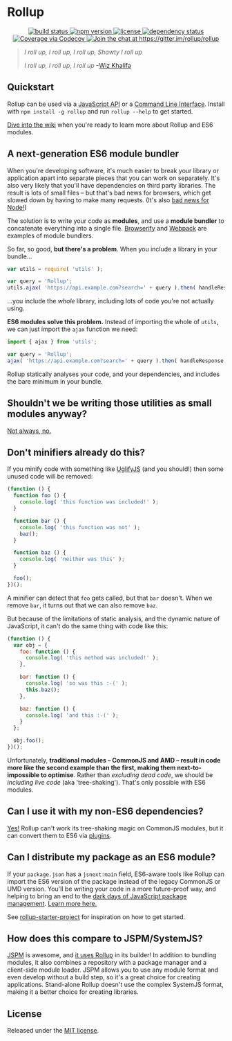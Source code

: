 # Rollup

<p align="center">
  <a href="https://travis-ci.org/rollup/rollup">
    <img src="https://api.travis-ci.org/rollup/rollup.svg?branch=master"
         alt="build status">
  </a>
  <a href="https://www.npmjs.com/package/rollup">
    <img src="https://img.shields.io/npm/v/rollup.svg"
         alt="npm version">
  </a>
  <a href="https://github.com/rollup/rollup/blob/master/LICENSE.md">
    <img src="https://img.shields.io/npm/l/rollup.svg"
         alt="license">
  </a>
  <a href="https://david-dm.org/rollup/rollup">
    <img src="https://david-dm.org/rollup/rollup.svg"
         alt="dependency status">
  </a>
  <a href="https://codecov.io/github/rollup/rollup?branch=master">
    <img src="https://codecov.io/github/rollup/rollup/coverage.svg?branch=master" alt="Coverage via Codecov" />
  </a>
  <a href='https://gitter.im/rollup/rollup?utm_source=badge&utm_medium=badge&utm_campaign=pr-badge&utm_content=badge'>
    <img src='https://badges.gitter.im/rollup/rollup.svg'
         alt='Join the chat at https://gitter.im/rollup/rollup'>
  </a>
</p>

> *I roll up, I roll up, I roll up, Shawty I roll up*
>
> *I roll up, I roll up, I roll up*
> &ndash;[Wiz Khalifa](https://www.youtube.com/watch?v=UhQz-0QVmQ0)


## Quickstart

Rollup can be used via a [JavaScript API](https://github.com/rollup/rollup/wiki/JavaScript-API) or a [Command Line Interface](https://github.com/rollup/rollup/wiki/Command-Line-Interface). Install with `npm install -g rollup` and run `rollup --help` to get started.

[Dive into the wiki](https://github.com/rollup/rollup/wiki) when you're ready to learn more about Rollup and ES6 modules.


## A next-generation ES6 module bundler

When you're developing software, it's much easier to break your library or application apart into separate pieces that you can work on separately. It's also very likely that you'll have dependencies on third party libraries. The result is lots of small files – but that's bad news for browsers, which get slowed down by having to make many requests. (It's also [bad news for Node!](https://kev.inburke.com/kevin/node-require-is-dog-slow/))

The solution is to write your code as **modules**, and use a **module bundler** to concatenate everything into a single file. [Browserify](http://browserify.org/) and [Webpack](http://webpack.github.io/) are examples of module bundlers.

So far, so good, **but there's a problem**. When you include a library in your bundle...

```js
var utils = require( 'utils' );

var query = 'Rollup';
utils.ajax( 'https://api.example.com?search=' + query ).then( handleResponse );
```

...you include the *whole* library, including lots of code you're not actually using.

**ES6 modules solve this problem.** Instead of importing the whole of `utils`, we can just import the `ajax` function we need:

```js
import { ajax } from 'utils';

var query = 'Rollup';
ajax( 'https://api.example.com?search=' + query ).then( handleResponse );
```

Rollup statically analyses your code, and your dependencies, and includes the bare minimum in your bundle.


## Shouldn't we be writing those utilities as small modules anyway?

[Not always, no.](https://medium.com/@Rich_Harris/small-modules-it-s-not-quite-that-simple-3ca532d65de4)


## Don't minifiers already do this?

If you minify code with something like [UglifyJS](https://github.com/mishoo/UglifyJS2) (and you should!) then some unused code will be removed:

```js
(function () {
  function foo () {
    console.log( 'this function was included!' );
  }

  function bar () {
    console.log( 'this function was not' );
    baz();
  }

  function baz () {
    console.log( 'neither was this' );
  }

  foo();
})();
```

A minifier can detect that `foo` gets called, but that `bar` doesn't. When we remove `bar`, it turns out that we can also remove `baz`.

But because of the limitations of static analysis, and the dynamic nature of JavaScript, it can't do the same thing with code like this:

```js
(function () {
  var obj = {
    foo: function () {
      console.log( 'this method was included!' );
    },

    bar: function () {
      console.log( 'so was this :-(' );
      this.baz();
    },

    baz: function () {
      console.log( 'and this :-(' );
    }
  };

  obj.foo();
})();
```

Unfortunately, **traditional modules – CommonJS and AMD – result in code more like the second example than the first, making them next-to-impossible to optimise**. Rather than *excluding dead code*, we should be *including live code* (aka 'tree-shaking'). That's only possible with ES6 modules.


## Can I use it with my non-ES6 dependencies?

[Yes!](https://github.com/rollup/rollup/wiki/Bundling-CommonJS-modules) Rollup can't work its tree-shaking magic on CommonJS modules, but it can convert them to ES6 via [plugins](https://github.com/rollup/rollup/wiki/Plugins).


## Can I distribute my package as an ES6 module?

If your `package.json` has a `jsnext:main` field, ES6-aware tools like Rollup can import the ES6 version of the package instead of the legacy CommonJS or UMD version. You'll be writing your code in a more future-proof way, and helping to bring an end to the [dark days of JavaScript package management](https://medium.com/@trek/last-week-i-had-a-small-meltdown-on-twitter-about-npms-future-plans-around-front-end-packaging-b424dd8d367a). [Learn more here.](https://github.com/rollup/rollup/wiki/jsnext:main)

See [rollup-starter-project](https://github.com/rollup/rollup-starter-project) for inspiration on how to get started.


## How does this compare to JSPM/SystemJS?

[JSPM](http://jspm.io/) is awesome, and [it uses Rollup](https://github.com/systemjs/builder/pull/205) in its builder! In addition to bundling modules, it also combines a repository with a package manager and a client-side module loader. JSPM allows you to use any module format and even develop without a build step, so it's a great choice for creating applications. Stand-alone Rollup doesn't use the complex SystemJS format, making it a better choice for creating libraries.


## License

Released under the [MIT license](https://github.com/rollup/rollup/blob/master/LICENSE.md).
